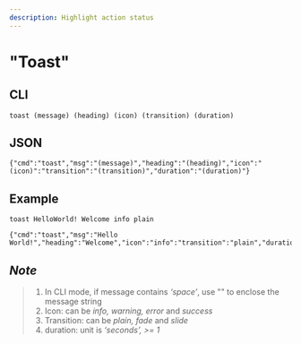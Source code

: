 ```yaml
---
description: Highlight action status
---
```


# "Toast"

## CLI

```text
toast (message) (heading) (icon) (transition) (duration)
```

## JSON

```text
{"cmd":"toast","msg":"(message)","heading":"(heading)","icon":"(icon)":"transition":"(transition)","duration":"(duration)"}
```

## Example

```text
toast HelloWorld! Welcome info plain
```

```text
{"cmd":"toast","msg":"Hello World!","heading":"Welcome","icon":"info":"transition":"plain","duration":"5"}
```

## _Note_

> 1. In CLI mode, if message contains _‘space’_, use "" to enclose the message string 
> 2. Icon: can be _info, warning, error_ and _success_
> 3. Transition: can be _plain, fade_ and _slide_
> 4. duration: unit is _‘seconds’, &gt;= 1_

